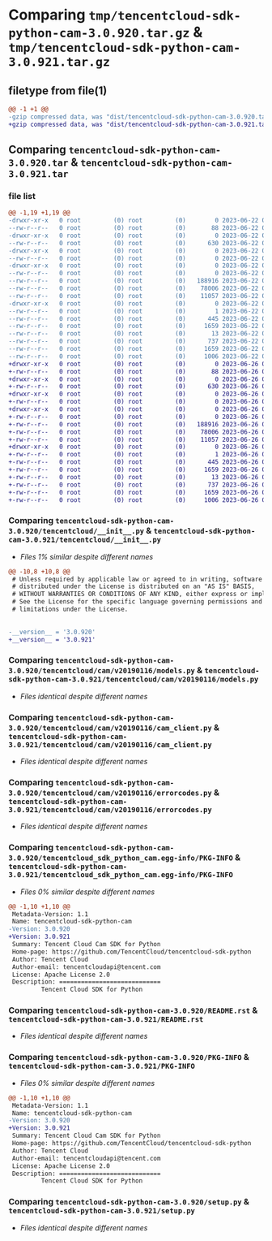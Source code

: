 # Comparing `tmp/tencentcloud-sdk-python-cam-3.0.920.tar.gz` & `tmp/tencentcloud-sdk-python-cam-3.0.921.tar.gz`

## filetype from file(1)

```diff
@@ -1 +1 @@
-gzip compressed data, was "dist/tencentcloud-sdk-python-cam-3.0.920.tar", last modified: Thu Jun 22 00:18:10 2023, max compression
+gzip compressed data, was "dist/tencentcloud-sdk-python-cam-3.0.921.tar", last modified: Mon Jun 26 00:18:06 2023, max compression
```

## Comparing `tencentcloud-sdk-python-cam-3.0.920.tar` & `tencentcloud-sdk-python-cam-3.0.921.tar`

### file list

```diff
@@ -1,19 +1,19 @@
-drwxr-xr-x   0 root         (0) root         (0)        0 2023-06-22 00:18:10.000000 tencentcloud-sdk-python-cam-3.0.920/
--rw-r--r--   0 root         (0) root         (0)       88 2023-06-22 00:18:10.000000 tencentcloud-sdk-python-cam-3.0.920/setup.cfg
-drwxr-xr-x   0 root         (0) root         (0)        0 2023-06-22 00:18:10.000000 tencentcloud-sdk-python-cam-3.0.920/tencentcloud/
--rw-r--r--   0 root         (0) root         (0)      630 2023-06-22 00:18:10.000000 tencentcloud-sdk-python-cam-3.0.920/tencentcloud/__init__.py
-drwxr-xr-x   0 root         (0) root         (0)        0 2023-06-22 00:18:10.000000 tencentcloud-sdk-python-cam-3.0.920/tencentcloud/cam/
--rw-r--r--   0 root         (0) root         (0)        0 2023-06-22 00:18:10.000000 tencentcloud-sdk-python-cam-3.0.920/tencentcloud/cam/__init__.py
-drwxr-xr-x   0 root         (0) root         (0)        0 2023-06-22 00:18:10.000000 tencentcloud-sdk-python-cam-3.0.920/tencentcloud/cam/v20190116/
--rw-r--r--   0 root         (0) root         (0)        0 2023-06-22 00:18:10.000000 tencentcloud-sdk-python-cam-3.0.920/tencentcloud/cam/v20190116/__init__.py
--rw-r--r--   0 root         (0) root         (0)   188916 2023-06-22 00:18:10.000000 tencentcloud-sdk-python-cam-3.0.920/tencentcloud/cam/v20190116/models.py
--rw-r--r--   0 root         (0) root         (0)    78006 2023-06-22 00:18:10.000000 tencentcloud-sdk-python-cam-3.0.920/tencentcloud/cam/v20190116/cam_client.py
--rw-r--r--   0 root         (0) root         (0)    11057 2023-06-22 00:18:10.000000 tencentcloud-sdk-python-cam-3.0.920/tencentcloud/cam/v20190116/errorcodes.py
-drwxr-xr-x   0 root         (0) root         (0)        0 2023-06-22 00:18:10.000000 tencentcloud-sdk-python-cam-3.0.920/tencentcloud_sdk_python_cam.egg-info/
--rw-r--r--   0 root         (0) root         (0)        1 2023-06-22 00:18:10.000000 tencentcloud-sdk-python-cam-3.0.920/tencentcloud_sdk_python_cam.egg-info/dependency_links.txt
--rw-r--r--   0 root         (0) root         (0)      445 2023-06-22 00:18:10.000000 tencentcloud-sdk-python-cam-3.0.920/tencentcloud_sdk_python_cam.egg-info/SOURCES.txt
--rw-r--r--   0 root         (0) root         (0)     1659 2023-06-22 00:18:10.000000 tencentcloud-sdk-python-cam-3.0.920/tencentcloud_sdk_python_cam.egg-info/PKG-INFO
--rw-r--r--   0 root         (0) root         (0)       13 2023-06-22 00:18:10.000000 tencentcloud-sdk-python-cam-3.0.920/tencentcloud_sdk_python_cam.egg-info/top_level.txt
--rw-r--r--   0 root         (0) root         (0)      737 2023-06-22 00:18:10.000000 tencentcloud-sdk-python-cam-3.0.920/README.rst
--rw-r--r--   0 root         (0) root         (0)     1659 2023-06-22 00:18:10.000000 tencentcloud-sdk-python-cam-3.0.920/PKG-INFO
--rw-r--r--   0 root         (0) root         (0)     1006 2023-06-22 00:18:10.000000 tencentcloud-sdk-python-cam-3.0.920/setup.py
+drwxr-xr-x   0 root         (0) root         (0)        0 2023-06-26 00:18:06.000000 tencentcloud-sdk-python-cam-3.0.921/
+-rw-r--r--   0 root         (0) root         (0)       88 2023-06-26 00:18:06.000000 tencentcloud-sdk-python-cam-3.0.921/setup.cfg
+drwxr-xr-x   0 root         (0) root         (0)        0 2023-06-26 00:18:06.000000 tencentcloud-sdk-python-cam-3.0.921/tencentcloud/
+-rw-r--r--   0 root         (0) root         (0)      630 2023-06-26 00:18:06.000000 tencentcloud-sdk-python-cam-3.0.921/tencentcloud/__init__.py
+drwxr-xr-x   0 root         (0) root         (0)        0 2023-06-26 00:18:06.000000 tencentcloud-sdk-python-cam-3.0.921/tencentcloud/cam/
+-rw-r--r--   0 root         (0) root         (0)        0 2023-06-26 00:18:06.000000 tencentcloud-sdk-python-cam-3.0.921/tencentcloud/cam/__init__.py
+drwxr-xr-x   0 root         (0) root         (0)        0 2023-06-26 00:18:06.000000 tencentcloud-sdk-python-cam-3.0.921/tencentcloud/cam/v20190116/
+-rw-r--r--   0 root         (0) root         (0)        0 2023-06-26 00:18:06.000000 tencentcloud-sdk-python-cam-3.0.921/tencentcloud/cam/v20190116/__init__.py
+-rw-r--r--   0 root         (0) root         (0)   188916 2023-06-26 00:18:06.000000 tencentcloud-sdk-python-cam-3.0.921/tencentcloud/cam/v20190116/models.py
+-rw-r--r--   0 root         (0) root         (0)    78006 2023-06-26 00:18:06.000000 tencentcloud-sdk-python-cam-3.0.921/tencentcloud/cam/v20190116/cam_client.py
+-rw-r--r--   0 root         (0) root         (0)    11057 2023-06-26 00:18:06.000000 tencentcloud-sdk-python-cam-3.0.921/tencentcloud/cam/v20190116/errorcodes.py
+drwxr-xr-x   0 root         (0) root         (0)        0 2023-06-26 00:18:06.000000 tencentcloud-sdk-python-cam-3.0.921/tencentcloud_sdk_python_cam.egg-info/
+-rw-r--r--   0 root         (0) root         (0)        1 2023-06-26 00:18:06.000000 tencentcloud-sdk-python-cam-3.0.921/tencentcloud_sdk_python_cam.egg-info/dependency_links.txt
+-rw-r--r--   0 root         (0) root         (0)      445 2023-06-26 00:18:06.000000 tencentcloud-sdk-python-cam-3.0.921/tencentcloud_sdk_python_cam.egg-info/SOURCES.txt
+-rw-r--r--   0 root         (0) root         (0)     1659 2023-06-26 00:18:06.000000 tencentcloud-sdk-python-cam-3.0.921/tencentcloud_sdk_python_cam.egg-info/PKG-INFO
+-rw-r--r--   0 root         (0) root         (0)       13 2023-06-26 00:18:06.000000 tencentcloud-sdk-python-cam-3.0.921/tencentcloud_sdk_python_cam.egg-info/top_level.txt
+-rw-r--r--   0 root         (0) root         (0)      737 2023-06-26 00:18:06.000000 tencentcloud-sdk-python-cam-3.0.921/README.rst
+-rw-r--r--   0 root         (0) root         (0)     1659 2023-06-26 00:18:06.000000 tencentcloud-sdk-python-cam-3.0.921/PKG-INFO
+-rw-r--r--   0 root         (0) root         (0)     1006 2023-06-26 00:18:06.000000 tencentcloud-sdk-python-cam-3.0.921/setup.py
```

### Comparing `tencentcloud-sdk-python-cam-3.0.920/tencentcloud/__init__.py` & `tencentcloud-sdk-python-cam-3.0.921/tencentcloud/__init__.py`

 * *Files 1% similar despite different names*

```diff
@@ -10,8 +10,8 @@
 # Unless required by applicable law or agreed to in writing, software
 # distributed under the License is distributed on an "AS IS" BASIS,
 # WITHOUT WARRANTIES OR CONDITIONS OF ANY KIND, either express or implied.
 # See the License for the specific language governing permissions and
 # limitations under the License.
 
 
-__version__ = '3.0.920'
+__version__ = '3.0.921'
```

### Comparing `tencentcloud-sdk-python-cam-3.0.920/tencentcloud/cam/v20190116/models.py` & `tencentcloud-sdk-python-cam-3.0.921/tencentcloud/cam/v20190116/models.py`

 * *Files identical despite different names*

### Comparing `tencentcloud-sdk-python-cam-3.0.920/tencentcloud/cam/v20190116/cam_client.py` & `tencentcloud-sdk-python-cam-3.0.921/tencentcloud/cam/v20190116/cam_client.py`

 * *Files identical despite different names*

### Comparing `tencentcloud-sdk-python-cam-3.0.920/tencentcloud/cam/v20190116/errorcodes.py` & `tencentcloud-sdk-python-cam-3.0.921/tencentcloud/cam/v20190116/errorcodes.py`

 * *Files identical despite different names*

### Comparing `tencentcloud-sdk-python-cam-3.0.920/tencentcloud_sdk_python_cam.egg-info/PKG-INFO` & `tencentcloud-sdk-python-cam-3.0.921/tencentcloud_sdk_python_cam.egg-info/PKG-INFO`

 * *Files 0% similar despite different names*

```diff
@@ -1,10 +1,10 @@
 Metadata-Version: 1.1
 Name: tencentcloud-sdk-python-cam
-Version: 3.0.920
+Version: 3.0.921
 Summary: Tencent Cloud Cam SDK for Python
 Home-page: https://github.com/TencentCloud/tencentcloud-sdk-python
 Author: Tencent Cloud
 Author-email: tencentcloudapi@tencent.com
 License: Apache License 2.0
 Description: ============================
         Tencent Cloud SDK for Python
```

### Comparing `tencentcloud-sdk-python-cam-3.0.920/README.rst` & `tencentcloud-sdk-python-cam-3.0.921/README.rst`

 * *Files identical despite different names*

### Comparing `tencentcloud-sdk-python-cam-3.0.920/PKG-INFO` & `tencentcloud-sdk-python-cam-3.0.921/PKG-INFO`

 * *Files 0% similar despite different names*

```diff
@@ -1,10 +1,10 @@
 Metadata-Version: 1.1
 Name: tencentcloud-sdk-python-cam
-Version: 3.0.920
+Version: 3.0.921
 Summary: Tencent Cloud Cam SDK for Python
 Home-page: https://github.com/TencentCloud/tencentcloud-sdk-python
 Author: Tencent Cloud
 Author-email: tencentcloudapi@tencent.com
 License: Apache License 2.0
 Description: ============================
         Tencent Cloud SDK for Python
```

### Comparing `tencentcloud-sdk-python-cam-3.0.920/setup.py` & `tencentcloud-sdk-python-cam-3.0.921/setup.py`

 * *Files identical despite different names*

